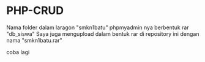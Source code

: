 # PHP-CRUD
Nama folder dalam laragon "smkn1batu"
phpmyadmin nya berbentuk rar "db_siswa"
Saya juga mengupload dalam bentuk rar di repository ini dengan nama "smkn1batu.rar"

coba lagi